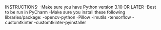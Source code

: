 INSTRUCTIONS:
-Make sure you have Python version 3.10 OR LATER
-Best to be run in PyCharm
-Make sure you install these following libraries/package:
  -opencv-python
  -Pillow
  -imutils
  -tensorflow
  -customtkinter
  -customtkinter-pyinstaller
